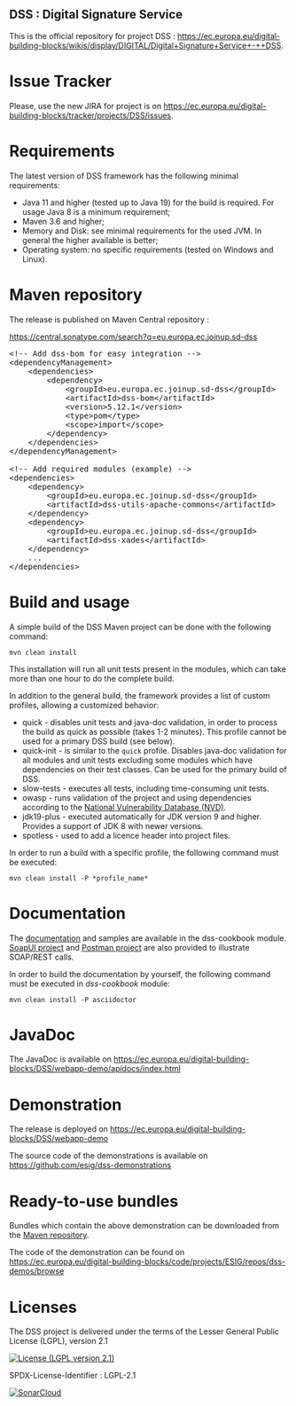 ## DSS : Digital Signature Service

This is the official repository for project DSS : https://ec.europa.eu/digital-building-blocks/wikis/display/DIGITAL/Digital+Signature+Service+-++DSS. 

# Issue Tracker

Please, use the new JIRA for project is on https://ec.europa.eu/digital-building-blocks/tracker/projects/DSS/issues. 

# Requirements

The latest version of DSS framework has the following minimal requirements:

 * Java 11 and higher (tested up to Java 19) for the build is required. For usage Java 8 is a minimum requirement;
 * Maven 3.6 and higher;
 * Memory and Disk: see minimal requirements for the used JVM. In general the higher available is better;
 * Operating system: no specific requirements (tested on Windows and Linux).

# Maven repository

The release is published on Maven Central repository : 

https://central.sonatype.com/search?q=eu.europa.ec.joinup.sd-dss

<pre>
&lt;!-- Add dss-bom for easy integration --&gt;
&lt;dependencyManagement&gt;
    &lt;dependencies&gt;
        &lt;dependency&gt;
            &lt;groupId&gt;eu.europa.ec.joinup.sd-dss&lt;/groupId&gt;
            &lt;artifactId&gt;dss-bom&lt;/artifactId&gt;
            &lt;version&gt;5.12.1&lt;/version&gt;
            &lt;type&gt;pom&lt;/type&gt;
            &lt;scope&gt;import&lt;/scope&gt;
        &lt;/dependency&gt;
    &lt;/dependencies&gt;
&lt;/dependencyManagement&gt;

&lt;!-- Add required modules (example) --&gt;
&lt;dependencies&gt;
    &lt;dependency&gt;
        &lt;groupId&gt;eu.europa.ec.joinup.sd-dss&lt;/groupId&gt;
        &lt;artifactId&gt;dss-utils-apache-commons&lt;/artifactId&gt;
    &lt;/dependency&gt;
    &lt;dependency&gt;
        &lt;groupId&gt;eu.europa.ec.joinup.sd-dss&lt;/groupId&gt;
        &lt;artifactId&gt;dss-xades&lt;/artifactId&gt;
    &lt;/dependency&gt;
    ...
&lt;/dependencies&gt;
</pre>

# Build and usage

A simple build of the DSS Maven project can be done with the following command:

```
mvn clean install
```

This installation will run all unit tests present in the modules, which can take more than one hour to do the complete build.

In addition to the general build, the framework provides a list of custom profiles, allowing a customized behavior:

 * quick - disables unit tests and java-doc validation, in order to process the build as quick as possible (takes 1-2 minutes). This profile cannot be used for a primary DSS build (see below).
 * quick-init - is similar to the `quick` profile. Disables java-doc validation for all modules and unit tests excluding some modules which have dependencies on their test classes. Can be used for the primary build of DSS.
 * slow-tests - executes all tests, including time-consuming unit tests.
 * owasp - runs validation of the project and using dependencies according to the [National Vulnerability Database (NVD)](https://nvd.nist.gov).
 * jdk19-plus - executed automatically for JDK version 9 and higher. Provides a support of JDK 8 with newer versions.
 * spotless - used to add a licence header into project files.
 
In order to run a build with a specific profile, the following command must be executed:

```
mvn clean install -P *profile_name*
```

# Documentation

The [documentation](dss-cookbook/src/main/asciidoc/dss-documentation.adoc) and samples are available in the dss-cookbook module. [SoapUI project](dss-cookbook/src/main/soapui) and [Postman project](dss-cookbook/src/main/postman) are also provided to illustrate SOAP/REST calls.

In order to build the documentation by yourself, the following command must be executed in *dss-cookbook* module:

```
mvn clean install -P asciidoctor
```

# JavaDoc

The JavaDoc is available on https://ec.europa.eu/digital-building-blocks/DSS/webapp-demo/apidocs/index.html

# Demonstration

The release is deployed on https://ec.europa.eu/digital-building-blocks/DSS/webapp-demo

The source code of the demonstrations is available on https://github.com/esig/dss-demonstrations

# Ready-to-use bundles

Bundles which contain the above demonstration can be downloaded from the [Maven repository](https://ec.europa.eu/digital-building-blocks/artifact/service/rest/repository/browse/esignaturedss/eu/europa/ec/joinup/sd-dss/dss-demo-bundle/).

The code of the demonstration can be found on https://ec.europa.eu/digital-building-blocks/code/projects/ESIG/repos/dss-demos/browse

# Licenses

The DSS project is delivered under the terms of the Lesser General Public License (LGPL), version 2.1 

[![License (LGPL version 2.1)](https://img.shields.io/badge/license-GNU%20LGPL%20version%202.1-blue.svg?style=flat-square)](https://opensource.org/licenses/LGPL-2.1)

SPDX-License-Identifier : LGPL-2.1

[![SonarCloud](https://sonarcloud.io/api/project_badges/measure?project=eu.europa.ec.joinup.sd-dss%3Asd-dss&metric=alert_status)](https://sonarcloud.io/dashboard?id=eu.europa.ec.joinup.sd-dss%3Asd-dss)
